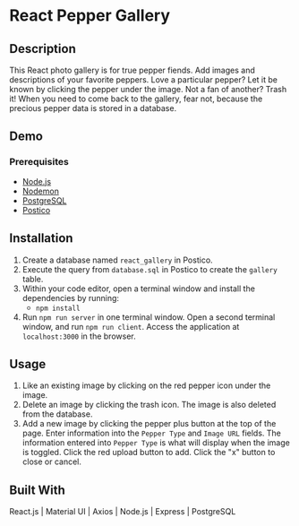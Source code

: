 # React Pepper Gallery

## Description

This React photo gallery is for true pepper fiends. Add images and descriptions of your favorite peppers. Love a particular pepper? Let it be known by clicking the pepper under the image. Not a fan of another? Trash it! When you need to come back to the gallery, fear not, because the precious pepper data is stored in a database. 

## Demo


### Prerequisites

- [Node.js](https://nodejs.org/en/)
- [Nodemon](https://www.npmjs.com/package/nodemon)
- [PostgreSQL](https://www.postgresql.org/)
- [Postico](https://eggerapps.at/postico/)

## Installation

1. Create a database named `react_gallery` in Postico.
2. Execute the query from `database.sql` in Postico to create the `gallery` table. 
3. Within your code editor, open a terminal window and install the dependencies by running:
    - `npm install`
4. Run `npm run server` in one terminal window. Open a second terminal window, and run `npm run client`. Access the application at `localhost:3000` in the browser.

## Usage

1. Like an existing image by clicking on the red pepper icon under the image. 
2. Delete an image by clicking the trash icon. The image is also deleted from the database. 
3. Add a new image by clicking the pepper plus button at the top of the page. Enter information into the `Pepper Type` and `Image URL` fields. The information entered into `Pepper Type` is what will display when the image is toggled. Click the red upload button to add. Click the "x" button to close or cancel.  

## Built With

React.js | Material UI | Axios | Node.js | Express | PostgreSQL
